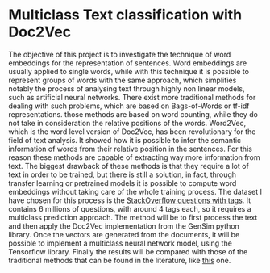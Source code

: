 # Multiclass Text classification with Doc2Vec

The objective of this project is to investigate the technique of word embeddings for the representation of sentences. Word embeddings are usually applied to single words, while with this technique it is possible to represent groups of words with the same approach, which simplifies notably the process of analysing text through highly non linear models, such as artificial neural networks.
There exist more traditional methods for dealing with such problems, which are based on Bags-of-Words or tf-idf representations. those methods are based on word counting, while they do not take in consideration the relative positions of the words.
Word2Vec, which is the word level version of Doc2Vec, has been revolutionary for the field of text analysis. It showed how it is possible to infer the semantic information of words from their relative position in the sentences. For this reason these methods are capable of extracting way more information from text.
The biggest drawback of these methods is that they require a lot of text in order to be trained, but there is still a solution, in fact, through transfer learning or pretrained models it is possible to compute word embeddings without taking care of the whole training process.
The dataset I have chosen for this process is the [StackOverflow questions with tags](https://www.kaggle.com/c/facebook-recruiting-iii-keyword-extraction/overview). It contains 6 millions of questions, with around 4 tags each, so it requires a multiclass prediction approach.
The method will be to first process the text and then apply the Doc2Vec implementation from the GenSim python library. Once the vectors are generated from the documents, it will be possible to implement a multiclass neural network model, using the Tensorflow library.
Finally the results will be compared with those of the traditional methods that can be found in the literature, like [this](http://cs229.stanford.edu/proj2014/Mihail%20Eric,%20Ana%20Klimovic,%20Victor%20Zhong,MLNLP-Autonomous%20Tagging%20Of%20Stack%20Overflow%20Posts.pdf) one.

